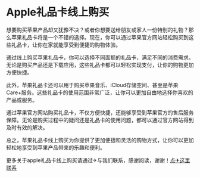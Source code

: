 # Apple礼品卡线上购买

想要购买苹果产品却又犹豫不决？或者你想要送给朋友或家人一份特别的礼物？那么苹果礼品卡将是一个不错的选择。现在，你可以通过苹果官方网站轻松购买到这些礼品卡，让你在家就能享受到便捷的购物体验。

通过线上购买苹果礼品卡，你可以选择不同面额的礼品卡，满足不同的消费需求。无论是购买产品还是下载应用，这些礼品卡都可以轻松实现支付，让你的购物更加方便快捷。

此外，苹果礼品卡还可以用于购买苹果音乐、iCloud存储空间、甚至是苹果Care+服务。这些礼品卡的使用范围非常广泛，让你可以更加自由地选择你喜欢的产品或服务。

通过苹果官方网站购买礼品卡，不仅方便快捷，还能够享受到苹果官方的售后服务保障。无论是购买过程中的疑问还是礼品卡的使用问题，都可以通过官方网站得到及时有效的解决。

总之，苹果礼品卡线上购买为你提供了更加便捷和灵活的购物方式，让你可以更加轻松地享受到苹果产品带来的乐趣和便利。

更多关于apple礼品卡线上购买请通过✈与我们联系，感谢阅读，谢谢！[点✈这里联系](https://www.k02.cc)